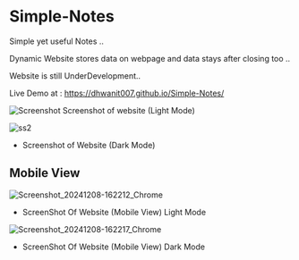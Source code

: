 # Simple-Notes

Simple yet useful Notes ..

Dynamic Website stores data on webpage and data stays after closing too ..

Website is still UnderDevelopment..

Live Demo at : https://dhwanit007.github.io/Simple-Notes/

![Screenshot](https://github.com/user-attachments/assets/fc998b26-de5a-4f9c-9e0b-f7479ad63c07)
Screenshot of website (Light Mode)




![ss2](https://github.com/user-attachments/assets/a2d45317-2046-42e0-8c4b-7ab3c8327820)
- Screenshot of Website (Dark Mode)


## Mobile View


![Screenshot_20241208-162212_Chrome](https://github.com/user-attachments/assets/dbd4a1d6-e148-479d-bcc0-878fb443d123)


- ScreenShot Of Website (Mobile View) Light Mode 


![Screenshot_20241208-162217_Chrome](https://github.com/user-attachments/assets/97d98d9b-ef1a-4f15-a211-3d16ee935112)


- ScreenShot Of Website (Mobile View) Dark Mode
